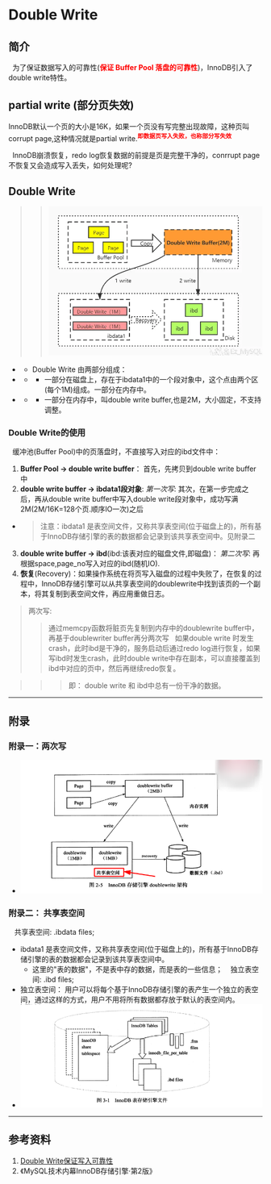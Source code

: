 # Double Write
## 简介
&nbsp;&nbsp;为了保证数据写入的可靠性(<font color="red">**保证 Buffer Pool 落盘的可靠性**</font>)，InnoDB引入了double write特性。

##  partial write (部分页失效)
InnoDB默认一个页的大小是16K，如果一个页没有写完整出现故障，这种页叫corrupt page,这种情况就是partial write.<sup><font color="red">**即数据页写入失败，也称部分写失效**</font></sup>

&nbsp;&nbsp;InnoDB崩溃恢复，redo log恢复数据的前提是页是完整干净的，conrrupt page不恢复又会造成写入丢失，如何处理呢?

## Double Write
> > <img src="./pics/double-write-001.png"/>
- + Double Write 由两部分组成：
- + - 一部分在磁盘上，存在于ibdata1中的一个段对象中，这个点由两个区(每个1M)组成。一部分在内存中。
- + - 一部分在内存中，叫double write buffer,也是2M，大小固定，不支持调整。

### Double Write的使用
&nbsp;&nbsp;缓冲池(Buffer Pool)中的页落盘时，不直接写入对应的ibd文件中：
1. **Buffer Pool -> double write buffer**： 首先，先拷贝到double write buffer中
2. **double write buffer -> ibdata1段对象**: *第一次写*: 其次，在第一步完成之后，再从double write buffer中写入double write段对象中，成功写满2M(2M/16K=128个页.顺序IO一次)之后
+ > 注意：ibdata1 是表空间文件，又称共享表空间(位于磁盘上的)，所有基于InnoDB存储引擎的表的数据都会记录到该共享表空间中。见附录二
3. **double write buffer -> ibd**(ibd:该表对应的磁盘文件,即磁盘)： *第二次写*: 再根据space,page_no写入对应的ibd(随机IO).
4. **恢复**(Recovery)：如果操作系统在将页写入磁盘的过程中失败了，在恢复的过程中，InnoDB存储引擎可以从共享表空间的doublewrite中找到该页的一个副本，将其复制到表空间文件，再应用重做日志。
> 两次写:
>> 通过memcpy函数将脏页先复制到内存中的doublewrite buffer中，再基于doublewriter buffer再分两次写
&nbsp;&nbsp;如果double write 时发生crash，此时ibd是干净的，服务启动后通过redo log进行恢复，如果写ibd时发生crash，此时double write中存在副本，可以直接覆盖到ibd中对应的页中，然后再继续redo恢复。

>>> 即： double write 和 ibd中总有一份干净的数据。

---
## 附录
### 附录一：两次写
- <img src="./pics/2022-01-10_08-39.png"/>

### 附录二： 共享表空间
&nbsp;&nbsp; 共享表空间: .ibdata files;
- ibdata1 是表空间文件，又称共享表空间(位于磁盘上的)，所有基于InnoDB存储引擎的表的数据都会记录到该共享表空间中。
   + 这里的"表的数据"，不是表中存的数据，而是表的一些信息；
&nbsp;&nbsp; 独立表空间: .ibd files;
- 独立表空间： 用户可以将每个基于InnoDB存储引擎的表产生一个独立的表空间，通过这样的方式，用户不用将所有数据都存放于默认的表空间内。
- <img src="./pics/2022-01-10_08-47.png"/>

---
## 参考资料
1. [Double Write保证写入可靠性](https://www.bilibili.com/read/cv6420652)
2. 《MySQL技术内幕InnoDB存储引擎·第2版》
